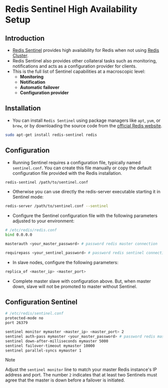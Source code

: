 # Redis Sentinel High Availability Setup

## Introduction

- [Redis Sentinel](https://redis.io/docs/latest/operate/oss_and_stack/management/sentinel/) provides high availability for Redis when not using [Redis Cluster](https://redis.io/docs/latest/operate/oss_and_stack/management/scaling/).
- Redis Sentinel also provides other collateral tasks such as monitoring, notifications and acts as a configuration provider for clients.
- This is the full list of Sentinel capabilities at a macroscopic level:
  - **Monitoring**
  - **Notification**
  - **Automatic failover**
  - **Configuration provider**

## Installation

- You can install `Redis Sentinel` using package managers like `apt`, `yum`, or `brew`, or by downloading the source code from the [official Redis website](https://redis.io/download).

```bash
sudo apt-get install redis-sentinel redis
```

## Configuration

- Running Sentinel requires a configuration file, typically named `sentinel.conf`. You can create this file manually or copy the default configuration file provided with the Redis installation.

```bash
redis-sentinel /path/to/sentinel.conf
```

- Otherwise you can use directly the redis-server executable starting it in Sentinel mode:

```bash
redis-server /path/to/sentinel.conf --sentinel
```

- Configure the Sentinel configuration file with the following parameters adjusted to your environment:

```bash
# /etc/redis/redis.conf
bind 0.0.0.0

masterauth <your_master_password> # password redis master connection

requirepass <your_sentinel_password> # password redis sentinel connection
```

- In slave nodes, configure the following parameters:

```bash
replica_of <master_ip> <master_port>
```

- Complete master slave with configuration above. But, when master down, slave will not be promoted to master without Sentinel.

## Configuration Sentinel

```bash
# /etc/redis/sentinel.conf
protected-mode no
port 26379

sentinel monitor mymaster <master_ip> <master_port> 2
sentinel auth-pass mymaster <your_master_password> # password redis master connection
sentinel down-after-milliseconds mymaster 5000
sentinel failover-timeout mymaster 10000
sentinel parallel-syncs mymaster 1
```

> [!Note]
> Adjust the `sentinel monitor` line to match your master Redis instance's IP address and port. The number `2` indicates that at least two Sentinels must agree that the master is down before a failover is initiated.
